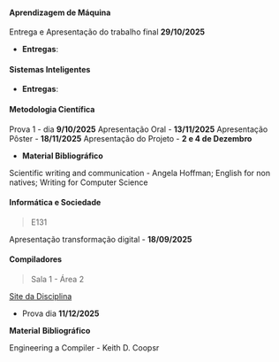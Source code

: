 
#### Aprendizagem de Máquina 

Entrega e Apresentação do trabalho final **29/10/2025**

- **Entregas**:
#### Sistemas Inteligentes

- **Entregas**:

#### Metodologia Científica 

Prova 1 - dia **9/10/2025**
Apresentação Oral - **13/11/2025**
Apresentação Pôster - **18/11/2025**
Apresentação do Projeto - **2 e 4 de Dezembro**


- **Material Bibliográfico**

Scientific writing and communication - Angela Hoffman;
English for non natives;
Writing for Computer Science


#### Informática e Sociedade

> E131

Apresentação transformação digital - **18/09/2025** 

#### Compiladores

> Sala 1 - Área 2

[Site da Disciplina](https://if688.github.io/)

- Prova dia **11/12/2025**

**Material** **Bibliográfico** 

Engineering a Compiler - Keith D. Coopsr

